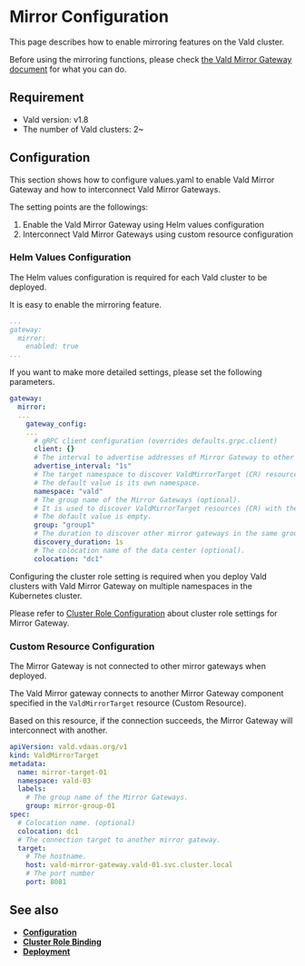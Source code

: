 # Mirror Configuration

This page describes how to enable mirroring features on the Vald cluster.

Before using the mirroring functions, please check [the Vald Mirror Gateway document](https://vald.vdaas.org/docs/overview/component/mirror-gateway) for what you can do.

## Requirement

- Vald version: v1.8
- The number of Vald clusters: 2~

## Configuration

This section shows how to configure values.yaml to enable Vald Mirror Gateway and how to interconnect Vald Mirror Gateways.

The setting points are the followings:

1. Enable the Vald Mirror Gateway using Helm values configuration
2. Interconnect Vald Mirror Gateways using custom resource configuration

### Helm Values Configuration

The Helm values configuration is required for each Vald cluster to be deployed.

It is easy to enable the mirroring feature.

```yaml
...
gateway:
  mirror:
    enabled: true
...
```

If you want to make more detailed settings, please set the following parameters.

```yaml
gateway:
  mirror:
  ...
    gateway_config:
    ...
      # gRPC client configuration (overrides defaults.grpc.client)
      client: {}
      # The interval to advertise addresses of Mirror Gateway to other Mirror Gateway.
      advertise_interval: "1s"
      # The target namespace to discover ValdMirrorTarget (CR) resource. 
      # The default value is its own namespace.
      namespace: "vald"
      # The group name of the Mirror Gateways (optional).
      # It is used to discover ValdMirrorTarget resources (CR) with the same group name.
      # The default value is empty.
      group: "group1"
      # The duration to discover other mirror gateways in the same group.
      discovery_duration: 1s
      # The colocation name of the data center (optional).
      colocation: "dc1"
```

Configuring the cluster role setting is required when you deploy Vald clusters with Vald Mirror Gateway on multiple namespaces in the Kubernetes cluster.

Please refer to [Cluster Role Configuration](https://vald.vdaas.org/docs/user-guides/cluster-role-binding/) about cluster role settings for Mirror Gateway.

### Custom Resource Configuration

The Mirror Gateway is not connected to other mirror gateways when deployed.

The Vald Mirror gateway connects to another Mirror Gateway component specified in the `ValdMirrorTarget` resource (Custom Resource).

Based on this resource, if the connection succeeds, the Mirror Gateway will interconnect with another.

```yaml
apiVersion: vald.vdaas.org/v1
kind: ValdMirrorTarget
metadata:
  name: mirror-target-01
  namespace: vald-03
  labels:
    # The group name of the Mirror Gateways.
    group: mirror-group-01
spec:
  # Colocation name. (optional)
  colocation: dc1
  # The connection target to another mirror gateway.
  target:
    # The hostname.
    host: vald-mirror-gateway.vald-01.svc.cluster.local
    # The port number
    port: 8081
```

## ****See also****

- **[Configuration](https://vald.vdaas.org/docs/user-guides/configuration/)**
- **[Cluster Role Binding](https://vald.vdaas.org/docs/user-guides/cluster-role-binding/)**
- **[Deployment](https://vald.vdaas.org/docs/user-guides/deployment/)**
